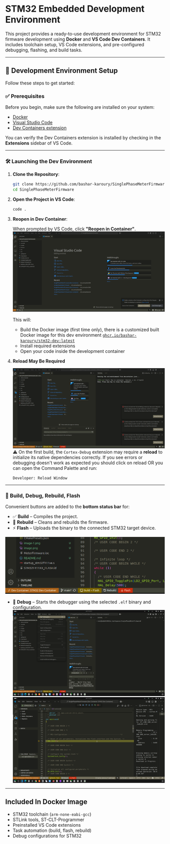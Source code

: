 # STM32 Embedded Development Environment

This project provides a ready-to-use development environment for STM32 firmware development using **Docker** and **VS Code Dev Containers**. It includes toolchain setup, VS Code extensions, and pre-configured debugging, flashing, and build tasks.

---

## 🚀 Development Environment Setup

Follow these steps to get started:

### ✅ Prerequisites

Before you begin, make sure the following are installed on your system:

- [Docker](https://www.docker.com/products/docker-desktop)
- [Visual Studio Code](https://code.visualstudio.com/)
- [Dev Containers extension](https://marketplace.visualstudio.com/items?itemName=ms-vscode-remote.remote-containers)

You can verify the Dev Containers extension is installed by checking in the **Extensions** sidebar of VS Code.

---

### 🛠️ Launching the Dev Environment

1. **Clone the Repository**:

   ```bash
   git clone https://github.com/bashar-karoury/SinglePhaseMeterFirmware.git
   cd SinglePhaseMeterFirmware
   ```

2. **Open the Project in VS Code**:

   ```bash
   code .
   ```

3. **Reopen in Dev Container**:

   When prompted by VS Code, click **"Reopen in Container"**. 
   ![alt text](Images/image_reopenContainer.png)

   This will:
   - Build the Docker image (first time only), there is a customized built Docker image for this dev environment 
   [`ghcr.io/bashar-karoury/stm32-dev:latest`](https://github.com/users/bashar-karoury/packages/container/package/stm32-dev)
   - Install required extensions
   - Open your code inside the development container

4. **Reload May Be Required**

   ![alt text](Images/image_reloadRequired.png)
   ⚠️ On the first build, the `Cortex-Debug` extension may require a **reload** to initialize its native dependencies correctly. If you see errors or debugging doesn't work as expected you should click on reload OR you can open the Command Palette and run:

   ```
   Developer: Reload Window
   ```

---

### 🧰 Build, Debug, Rebuild, Flash

Convenient buttons are added to the **bottom status bar** for:

- ✅ **Build** – Compiles the project.
- 🔁 **Rebuild** – Cleans and rebuilds the firmware.
- ⚡ **Flash** – Uploads the binary to the connected STM32 target device.

![alt text](Images/image_tasksButtonsStatusBar.png)

- 🧪 **Debug** – Starts the debugger using the selected `.elf` binary and configuration.
![alt text](Images/image_debug.png)
![alt text](Images/image_debugPanel.png)
---

## Included In Docker Image

- STM32 toolchain (`arm-none-eabi-gcc`)
- STLink tools, ST-CLT-Programmer
- Preinstalled VS Code extensions
- Task automation (build, flash, rebuild)
- Debug configurations for STM32
